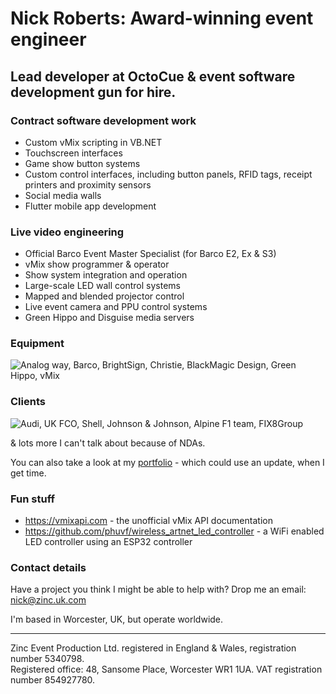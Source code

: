 # Nick Roberts: Award-winning event engineer

## Lead developer at OctoCue & event software development gun for hire.

### Contract software development work

- Custom vMix scripting in VB.NET
- Touchscreen interfaces
- Game show button systems
- Custom control interfaces, including button panels, RFID tags, receipt printers and proximity sensors
- Social media walls
- Flutter mobile app development

### Live video engineering

- Official Barco Event Master Specialist (for Barco E2, Ex & S3)
- vMix show programmer & operator
- Show system integration and operation
- Large-scale LED wall control systems
- Mapped and blended projector control
- Live event camera and PPU control systems
- Green Hippo and Disguise media servers

### Equipment

![Analog way, Barco, BrightSign, Christie, BlackMagic Design, Green Hippo, vMix][equipment]

### Clients

![Audi, UK FCO, Shell, Johnson & Johnson, Alpine F1 team, FIX8Group][clients]

& lots more I can't talk about because of NDAs.

You can also take a look at my [portfolio] - which could use an update, when I get time.

### Fun stuff

- https://vmixapi.com - the unofficial vMix API documentation
- https://github.com/phuvf/wireless_artnet_led_controller - a WiFi enabled LED controller using an ESP32 controller


### Contact details

Have a project you think I might be able to help with? Drop me an email: nick@zinc.uk.com

I'm based in Worcester, UK, but operate worldwide.

___
Zinc Event Production Ltd. registered in England & Wales, registration number 5340798.\
Registered office: 48, Sansome Place, Worcester WR1 1UA. VAT registration number 854927780.

[equipment]: https://zinc.uk.com/images/equipment_comp.png
[clients]: https://zinc.uk.com/images/clients_comp.png
[portfolio]: https://zinc.uk.com/Nick_Roberts_portfolio.pdf